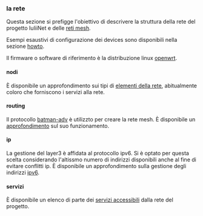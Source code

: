 ### la rete

Questa sezione si prefigge l'obiettivo di descrivere la struttura della rete del progetto IuliiNet e delle [reti mesh](http://it.wikipedia.org/wiki/Wireless_mesh_network "wireless mesh network su wikipedia").

Esempi esaustivi di configurazione dei devices sono disponibili nella sezione [howto](../howto.html "esempi di configurazione").

Il firmware o software di riferimento è la distribuzione linux [openwrt](https://openwrt.org/ "wireless freedom").

#### nodi

È disponibile un approfondimento sui tipi di [elementi della rete](nodi.html "i nodi della rete"), abitualmente coloro che forniscono i servizi alla rete.

#### routing

Il protocollo [batman-adv](http://www.open-mesh.org/wiki/batman-adv/ "sito di batman.adv") è utilizzto per creare la rete mesh. È disponibile un [approfondimento](routing.html "approfondimento su batman-adv") sul suo funzionamento.

#### ip

La gestione del layer3 è affidata al protocollo ipv6. Si è optato per questa scelta considerando l'altissmo numero di indirizzi disponibili anche al fine di evitare conflitti ip. È disponibile un approfondimento sulla gestione degli indirizzi [ipv6](ipv6.html "gestione degli indirizzi ipv6").

#### servizi 
 
È disponibile un elenco di parte dei [servizi accessibili](servizi.html "servizi") dalla rete del progetto.
